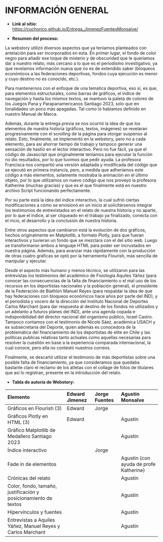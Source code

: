# INFORMACIÓN GENERAL

* **Link al sitio:** https://cuchorico.github.io/Entrega_JimenezFuentesMonsalve/

* **Resumen del proceso:**

La webstory utilizó diversos aspectos que ya teníamos planteados con antelación para ser incorporados en esta. En primer lugar, el fondo de color negro para añadir ese toque de misterio y de obscuridad que le queríamos dar a nuestro relato, más cercano a lo que es el periodismo investigativo, ya que revelamos información nueva que no es de extendido saber (bloqueos económicos a las federaciones deportivas, fondos cuya ejecución es menor y cuyo destino no es conocido, etc.). 

Para mantenernos con el enfoque de una tematica deportiva, eso sí, es que, para elementos estructurales, como barras de gráficos, el índice de navegación y hasta los mismos textos, se mantuvo la paleta de colores de los Juegos Pana y Parapanamericanos Santiago 2023, solo que en tonalidades un poco más apagadas. Tal como lo habíamos definido en nuestro Manual de Marca.

Además, durante la entrega previa se nos ocurrió la idea de que los elementos de nuestra historia (gráficos, textos, imágenes) se revelaran progresivamente con el scrolling de la página para otorgar suspenso al relato. Esto, finalmente, se implementó en la webstory, pero no a cada elemento, para así ahorrar tiempo de trabajo y tampoco generar una sensación de hastío en el lector interactivo. Pero no fue fácil, ya que el código de Javascript que originalmente teníamos para ejecutar la función no dio resultados, por lo que tuvimos que pedir ayuda. La profesora Francisca nos compartió una versión adaptada y modificada del código que se ejecutó en primera instancia, pero, a medida que adheríamos este código a más elementos, solamente mostraba la animación en el último objeto, por lo que utilizamos un nuevo código que nos proveyó la profesora Katherine (muchas gracias) y que es el que finalmente está en nuestro archivo Script funcionando perfectamente.

Por su parte está la idea del índice interactivo, la cual sufrió ciertas modificaciones a cómo se envisionó en un inicio al solicitársenos integrar los testimonios de entrevistados en el relato de nuestra historia y no aparte, por lo que el índice, al ser cliqueado en el trabajo ya finalizado, conecta con el incio, el desarrollo y la conclusión de nuestra historia.

Entre otros aspectos que cambiaron está la evolución de dos gráficos, hechos originalmente en Matplotlib, a formato Plotly, para que fueran interactivos y tuvieran un fondo que se mezclara con el del sitio web. Luego se transformaron ambos a lenguaje HTML para poder ser incrustados en nuestra página. Además, para avanzar más rápidamente con la producción de otras cuatro gráficas se optó por la herramienta Flourish, más sencilla de manipular y ejecutar.

Desde el aspecto más humano y menos técnico, se utilizaron para las entrevistas los testimonios del académico de Fisiología Aquíles Yáñez (para conocer las consecuencias de la falta de financiamiento o el mal uso de los recursos en los deportistas nacionales y la población general), el presidente de la Federación de Biathlón Manuel Reyes (para respaldar la idea de que hay federaciones con bloqueos económicos hace años por parte del IND), y el periodista y vocero de la dirección del Instituto Nacional de Deportes Carlos Marchant (para dar respuesta al destino de los fondos no utilizados y un adelanto a futuros planes del IND), ante una agenda copada e indisponibilidad del director nacional del organismo público, Israel Castro. Tampoco contamos con el testimonio de Nicole Sáez, académica USACH y ex subsecretaria del Deporte, quien además es conocedora de la problemática del financiamiento de los deportistas de elite en Chile y las políticas publicas relativas tanto actuales como aquellas necesarias para resolver la cuestión en base a la experiencia comparada internacional, la cual conoce, pero ella no contestó nuestros correos.

Finalmente, se descartó utilizar el testimonio de más deportistas sobre una posible falta de financiamiento, ya que consideramos que quedaba bastante claro el reclamo de los atletas con el collage de fotos de titulares que así lo registran, presente en la introducción del relato.

* **Tabla de autoría de Webstory:**

| Elemento | Edward Jimenez | Jorge Fuentes | Agustín Monsalve |
|:---------|:-------------|:-------------|:-------------|
| Gráficos en Flourish (3)     |    Edward          |     Jorge         |              |
| Gráficos Plotly en HTML (3)        |     Edward         |              |   Agustín         |
|Gráfico Matplotlib de Medallero Santiago 2023| | |Agustín |
| Índice interactivo       |              |    Jorge          |              |
| Fade in de elementos |  |  | Agustín (con ayuda de profe Katherine) |
|Crónicas del relato | | |Agustín |
|Color, fondo, tamaño, justificación y posicionamiento de textos| | |Agustín |
|Hípervínculos y fuentes| | |Agustín |
|Entrevistas a Aquíles Yáñez, Manuel Reyes y Carlos Marchant| | |Agustín|
